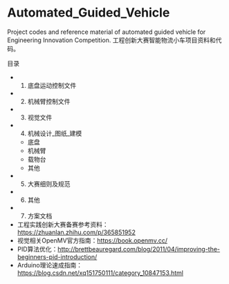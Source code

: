 # Automated_Guided_Vehicle
Project codes and reference material of automated guided vehicle for Engineering Innovation Competition. 工程创新大赛智能物流小车项目资料和代码。

目录
- 1. 底盘运动控制文件
- 2. 机械臂控制文件
- 3. 视觉文件
- 4. 机械设计_图纸_建模
  - 底盘
  - 机械臂
  - 载物台
  - 其他 
- 5. 大赛细则及规范
- 6. 其他
- 7. 方案文档
- 工程实践创新大赛备赛参考资料：https://zhuanlan.zhihu.com/p/365851952
- 视觉相关OpenMV官方指南：https://book.openmv.cc/
- PID算法优化：http://brettbeauregard.com/blog/2011/04/improving-the-beginners-pid-introduction/
- Arduino理论速成指南：https://blog.csdn.net/xq151750111/category_10847153.html
